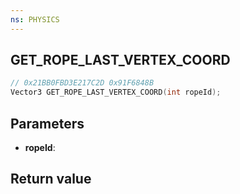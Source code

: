```yaml
---
ns: PHYSICS
---
```

## GET_ROPE_LAST_VERTEX_COORD

```c
// 0x21BB0FBD3E217C2D 0x91F6848B
Vector3 GET_ROPE_LAST_VERTEX_COORD(int ropeId);
```


## Parameters
* **ropeId**:

## Return value
